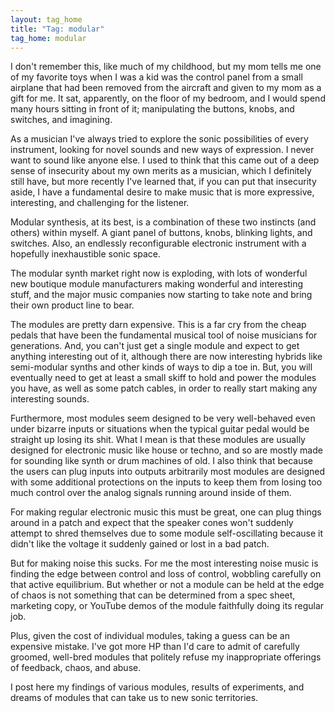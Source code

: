 ```yaml
---
layout: tag_home
title: "Tag: modular"
tag_home: modular
---
```


I don't remember this, like much of my childhood, but my mom tells me one of
my favorite toys when I was a kid was the control panel from a small airplane
that had been removed from the aircraft and given to my mom as a gift for me.
It sat, apparently, on the floor of my bedroom, and I would spend many hours
sitting in front of it; manipulating the buttons, knobs, and switches, and
imagining.

As a musician I've always tried to explore the sonic possibilities of every
instrument, looking for novel sounds and new ways of expression. I never want
to sound like anyone else. I used to think that this came out of a deep sense
of insecurity about my own merits as a musician, which I definitely still have,
but more recently I've learned that, if you can put that insecurity aside, I
have a fundamental desire to make music that is more expressive, interesting,
and challenging for the listener.

Modular synthesis, at its best, is a combination of these two instincts (and
others) within myself. A giant panel of buttons, knobs, blinking lights, and
switches. Also, an endlessly reconfigurable electronic instrument with a
hopefully inexhaustible sonic space.

The modular synth market right now is exploding, with lots of wonderful new
boutique module manufacturers making wonderful and interesting stuff, and the
major music companies now starting to take note and bring their own product
line to bear.

The modules are pretty darn expensive. This is a far cry from the cheap pedals
that have been the fundamental musical tool of noise musicians for generations.
And, you can't just get a single module and expect to get anything interesting
out of it, although there are now interesting hybrids like semi-modular synths
and other kinds of ways to dip a toe in. But, you will eventually need to get at
least a small skiff to hold and power the modules you have, as well as some
patch cables, in order to really start making any interesting sounds.

Furthermore, most modules seem designed to be very well-behaved even under
bizarre inputs or situations when the typical guitar pedal would be straight up
losing its shit. What I mean is that these modules are usually designed for
electronic music like house or techno, and so are mostly made for sounding like
synth or drum machines of old. I also think that because the users can plug
inputs into outputs arbitrarily most modules are designed with some additional
protections on the inputs to keep them from losing too much control over the
analog signals running around inside of them.

For making regular electronic music this must be great, one can plug things
around in a patch and expect that the speaker cones won't suddenly attempt to
shred themselves due to some module self-oscillating because it didn't like the
voltage it suddenly gained or lost in a bad patch.

But for making noise this sucks. For me the most interesting noise music is
finding the edge between control and loss of control, wobbling carefully on
that active equilibrium. But whether or not a module can be held at the edge
of chaos is not something that can be determined from a spec sheet, marketing
copy, or YouTube demos of the module faithfully doing its regular job.

Plus, given the cost of individual modules, taking a guess can be an expensive
mistake. I've got more HP than I'd care to admit of carefully groomed, well-bred
modules that politely refuse my inappropriate offerings of feedback, chaos,
and abuse.

I post here my findings of various modules, results of experiments, and dreams
of modules that can take us to new sonic territories.

